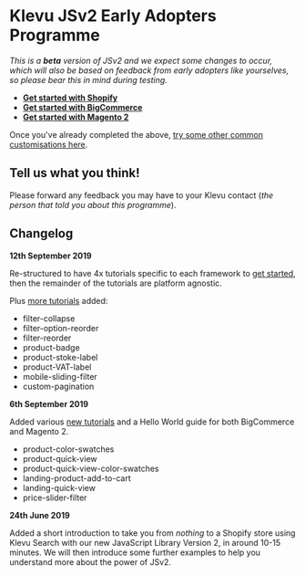 # Klevu JSv2 Early Adopters Programme

_This is a **beta** version of JSv2 and we expect some changes to occur,
which will also be based on feedback from early adopters like yourselves,
so please bear this in mind during testing._

- **[Get started with Shopify](/getting-started/1-hello-world/shopify)**
- **[Get started with BigCommerce](/getting-started/1-hello-world/bigcommerce)**
- **[Get started with Magento 2](/getting-started/1-hello-world/magento2)**

Once you've already completed the above,
[try some other common customisations here](/modules).

## Tell us what you think!

Please forward any feedback you may have to your Klevu contact
(_the person that told you about this programme_).

## Changelog

**12th September 2019**

Re-structured to have 4x tutorials specific to each framework to
[get started](/getting-started),
then the remainder of the tutorials are platform agnostic.

Plus [more tutorials](/modules) added:

- filter-collapse
- filter-option-reorder
- filter-reorder
- product-badge
- product-stoke-label
- product-VAT-label
- mobile-sliding-filter
- custom-pagination

**6th September 2019**

Added various [new tutorials](/modules) and a Hello World guide
for both BigCommerce and Magento 2.

- product-color-swatches
- product-quick-view
- product-quick-view-color-swatches
- landing-product-add-to-cart
- landing-quick-view
- price-slider-filter

**24th June 2019**

Added a short introduction to take you from _nothing_ to a Shopify store using
Klevu Search with our new JavaScript Library Version 2, in around 10-15 minutes.
We will then introduce some further examples to help you understand more about
the power of JSv2.
